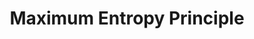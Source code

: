 ---
title: "Maximum Entropy Principle"

categories: ['']

tags: ['Maximum', 'Entropy', 'Principle']

arwords: 'مبدأ حالة اللا يقين القصوى'

arexps: []

enwords: ['Maximum Entropy Principle']

enexps: []

arlexicons: 'ب'

enlexicons: 'M'

authors: ['Ruqayya Roshdy']

translators: ['']

citations: 'العربية والذكاء الاصطناعي'

sources: 'مركز الملك عبدالله بن عبدالعزيز الدولي لخدمة اللغة العربية'

word: "true"

slug: ""
---